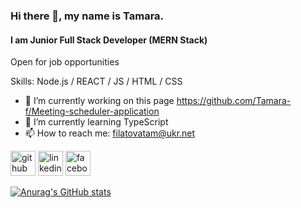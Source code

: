 ### Hi there 👋, my name is Tamara.
#### I am Junior Full Stack Developer (MERN Stack)

Open for job opportunities

Skills: Node.js / REACT / JS / HTML / CSS

- 🔭 I’m currently working on this page https://github.com/Tamara-f/Meeting-scheduler-application 
- 🌱 I’m currently learning TypeScript 
- 📫 How to reach me: filatovatam@ukr.net 


[<img src='https://cdn.jsdelivr.net/npm/simple-icons@3.0.1/icons/github.svg' alt='github' height='40'>](https://github.com/https://github.com/Tamara-f)  [<img src='https://cdn.jsdelivr.net/npm/simple-icons@3.0.1/icons/linkedin.svg' alt='linkedin' height='40'>](https://www.linkedin.com/in/https://www.linkedin.com/in/tamara-filatova-4a6a2876//)  [<img src='https://cdn.jsdelivr.net/npm/simple-icons@3.0.1/icons/facebook.svg' alt='facebook' height='40'>](https://www.facebook.com/www.facebook.com/tamara.filatova.5)  

 [![Anurag's GitHub stats](https://github-readme-stats.vercel.app/api?username=tamara-f)](https://github.com/tamara-f/github-readme-stats)
